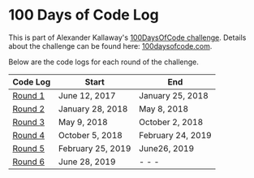 <!-- markdownlint-disable MD022 MD024 MD032 MD033 -->

# 100 Days of Code Log
This is part of Alexander Kallaway's [100DaysOfCode challenge](https://github.com/Kallaway/100-days-of-code). Details about the challenge can be found here: [100daysofcode.com](http://100daysofcode.com/).

Below are the code logs for each round of the challenge.

| Code Log | Start | End |
| --- | --- | --- |
| [Round 1](https://james-priest.github.io/100-days-of-code-log/) | June 12, 2017 | January 25, 2018 |
| [Round 2](https://james-priest.github.io/100-days-of-code-log-r2/) | January 28, 2018 | May 8, 2018 |
| [Round 3](https://james-priest.github.io/100-days-of-code-log-r3/) | May 9, 2018 | October 2, 2018 |
| [Round 4](https://james-priest.github.io/100-days-of-code-log-r4/) | October 5, 2018 | February 24, 2019 |
| [Round 5](log5.html) | February 25, 2019 | June26, 2019 |
| [Round 6](log6.html) | June 28, 2019 | - - -  |
